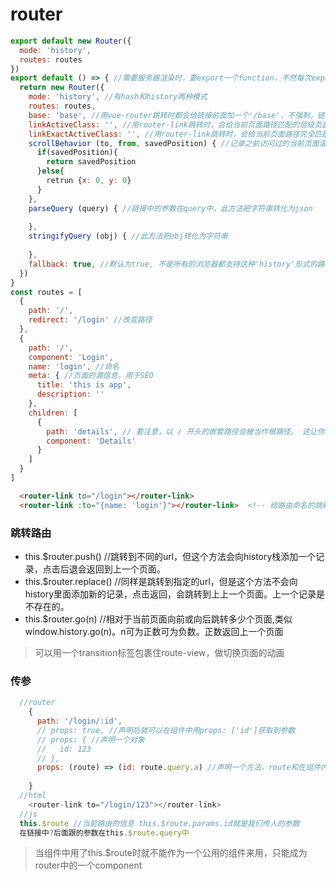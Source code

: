 router
===
```javascript
export default new Router({
  mode: 'history',
  routes: routes
})
export default () => { //需要服务器渲染时，要export一个function，不然每次export的都是同一个router会造成内存溢出
  return new Router({
    mode: 'history', //有hash和history两种模式
    routes: routes,
    base: 'base', //用vue-router跳转时都会给链接前面加一个'/base'，不强制，链接中没有也可以访问
    linkActiveClass: '', //用router-link跳转时，会给当前页面路径匹配的层级页面都加上设置的class 'router-link-active'(默认)
    linkExactActiveClass: '', //用router-link跳转时，会给当前页面路径完全匹配的标签上加上设置的class 'router-link-exact-active'(默认)
    scrollBehavior (to, from, savedPosition) { //记录之前访问过的当前页面滚动的位置
      if(savedPosition){
        return savedPosition
      }else{
        retrun {x: 0, y: 0}
      }
    },
    parseQuery (query) { //链接中的参数在query中，此方法把字符串转化为json
    
    },
    stringifyQuery (obj) { //此方法把obj转化为字符串
    
    },
    fallback: true, //默认为true, 不是所有的浏览器都支持这种'history'形式的路由方式，这时就会自动转化成'hash'的方式
  })
}
const routes = [
  {
    path: '/',
    redirect: '/login' //改变路径
  },
  {
    path: '/',
    component: 'Login',
    name: 'login', //命名
    meta: { //页面的源信息，用于SEO
      title: 'this is app',
      description: ''
    },
    children: [
      {
        path: 'details', // 要注意，以 / 开头的嵌套路径会被当作根路径。 这让你充分的使用嵌套组件而无须设置嵌套的路径。
        component: 'Details'
      }
    ]
  }
]
```
```html
  <router-link to="/login"></router-link>
  <router-link :to="{name: 'login'}"></router-link>  <!-- 给路由命名的跳转 -->
```
### 跳转路由
* this.$router.push() //跳转到不同的url，但这个方法会向history栈添加一个记录，点击后退会返回到上一个页面。
* this.$router.replace() //同样是跳转到指定的url，但是这个方法不会向history里面添加新的记录，点击返回，会跳转到上上一个页面。上一个记录是不存在的。
* this.$router.go(n) //相对于当前页面向前或向后跳转多少个页面,类似 window.history.go(n)。n可为正数可为负数。正数返回上一个页面
> 可以用一个transition标签包裹住route-view，做切换页面的动画
### 传参
```javascript
  //router
    {
      path: '/login/:id',
      // props: true, //声明后就可以在组件中用props: ['id']获取到参数
      // props: { //声明一个对象
      //   id: 123
      // },
      props: (route) => (id: route.query.a) //声明一个方法，route和在组件内部拿到的this.$toute是同一个内容
      
    }
  //html
    <router-link to="/login/123"></router-link>
  //js
  this.$route //当前路由的信息 this.$route.params.id就是我们传人的参数
  在链接中?后面跟的参数在this.$route.query中
```
> 当组件中用了this.$route时就不能作为一个公用的组件来用，只能成为router中的一个component
